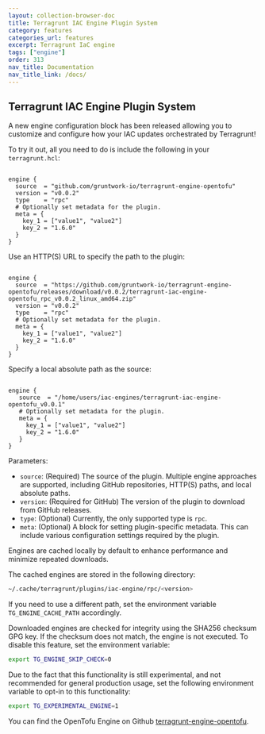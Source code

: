 ```yaml
---
layout: collection-browser-doc
title: Terragrunt IAC Engine Plugin System
category: features
categories_url: features
excerpt: Terragrunt IaC engine
tags: ["engine"]
order: 313
nav_title: Documentation
nav_title_link: /docs/
---
```


## Terragrunt IAC Engine Plugin System

A new engine configuration block has been released allowing you to customize and configure how your IAC updates orchestrated by Terragrunt!

To try it out, all you need to do is include the following in your `terragrunt.hcl`:

```hcl

engine {
  source  = "github.com/gruntwork-io/terragrunt-engine-opentofu"
  version = "v0.0.2"
  type    = "rpc"
  # Optionally set metadata for the plugin.
  meta = {
    key_1 = ["value1", "value2"]
    key_2 = "1.6.0"
  }
}

```

Use an HTTP(S) URL to specify the path to the plugin:

```hcl

engine {
  source  = "https://github.com/gruntwork-io/terragrunt-engine-opentofu/releases/download/v0.0.2/terragrunt-iac-engine-opentofu_rpc_v0.0.2_linux_amd64.zip"
  version = "v0.0.2"
  type    = "rpc"
  # Optionally set metadata for the plugin.
  meta = {
    key_1 = ["value1", "value2"]
    key_2 = "1.6.0"
  }
}

```

Specify a local absolute path as the source:

```hcl

engine {
   source  = "/home/users/iac-engines/terragrunt-iac-engine-opentofu_v0.0.1"
   # Optionally set metadata for the plugin.
   meta = { 
     key_1 = ["value1", "value2"]
     key_2 = "1.6.0"
   }
}

```

Parameters:

* `source`: (Required) The source of the plugin. Multiple engine approaches are supported, including GitHub repositories, HTTP(S) paths, and local absolute paths.
* `version`: (Required for GitHub) The version of the plugin to download from GitHub releases.
* `type`: (Optional) Currently, the only supported type is `rpc`.
* `meta`: (Optional) A block for setting plugin-specific metadata. This can include various configuration settings required by the plugin.

Engines are cached locally by default to enhance performance and minimize repeated downloads.

The cached engines are stored in the following directory:

```sh
~/.cache/terragrunt/plugins/iac-engine/rpc/<version>
```

If you need to use a different path, set the environment variable `TG_ENGINE_CACHE_PATH` accordingly.

Downloaded engines are checked for integrity using the SHA256 checksum GPG key. 
If the checksum does not match, the engine is not executed.
To disable this feature, set the environment variable:

```sh
export TG_ENGINE_SKIP_CHECK=0 
```

Due to the fact that this functionality is still experimental, and not recommended for general production usage, set the following environment variable to opt-in to this functionality:

```sh
export TG_EXPERIMENTAL_ENGINE=1
```

You can find the OpenTofu Engine on Github [terragrunt-engine-opentofu](https://github.com/gruntwork-io/terragrunt-engine-opentofu).
